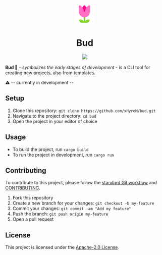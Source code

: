 <p align="center">
  <img src=".github/tulip.png" alt="Tulip Emoji" width="64" height="64">
</p>

<h1 align="center">Bud</h1>

<p align="center">
    <a href="https://s.xhyrom.dev/discord" alt="Discord">
        <img src="https://img.shields.io/discord/1046534628577640528?label=discord&style=for-the-badge&color=2fbfc4"/>
    </a>
</p>

**Bud 🌷** - _symbolizes the early stages of development_ - is a CLI tool for creating new projects, also from templates.

⚠️ -- currently in development --

## Setup

1. Clone this repository: `git clone https://github.com/xHyroM/bud.git`
2. Navigate to the project directory: `cd bud`
3. Open the project in your editor of choice

## Usage

- To build the project, run `cargo build`
- To run the project in development, run `cargo run`

## Contributing

To contribute to this project, please follow the [standard Git workflow](https://git-scm.com/book/en/v2/Git-Basics-Getting-a-Git-Repository#The-Standard-Git-Workflow) and [CONTRIBUTING](./CONTRIBUTING.md).

1. Fork this repository
2. Create a new branch for your changes: `git checkout -b my-feature`
3. Commit your changes: `git commit -am "Add my feature"`
4. Push the branch: `git push origin my-feature`
5. Open a pull request

## License

This project is licensed under the [Apache-2.0 License](LICENSE).
